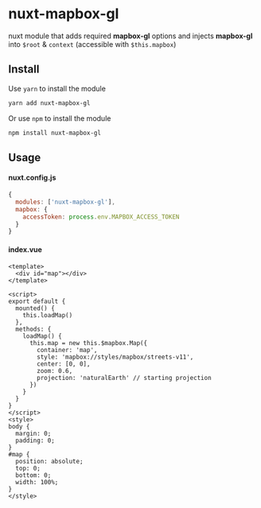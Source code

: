 # nuxt-mapbox-gl

nuxt module that adds required **mapbox-gl** options and injects **mapbox-gl** into `$root` & `context` (accessible with `$this.mapbox`)

## Install
Use `yarn` to install the module
```bash
yarn add nuxt-mapbox-gl
```
Or use `npm` to install the module
```bash
npm install nuxt-mapbox-gl
```

## Usage
#### nuxt.config.js
```javascript
{
  modules: ['nuxt-mapbox-gl'],
  mapbox: {
    accessToken: process.env.MAPBOX_ACCESS_TOKEN
  }
}
```

#### index.vue
```vue
<template>
  <div id="map"></div>
</template>

<script>
export default {
  mounted() {
    this.loadMap()
  },
  methods: {
    loadMap() {
      this.map = new this.$mapbox.Map({
        container: 'map',
        style: 'mapbox://styles/mapbox/streets-v11',
        center: [0, 0],
        zoom: 0.6,
        projection: 'naturalEarth' // starting projection
      })
    }
  }
}
</script>
<style>
body {
  margin: 0;
  padding: 0;
}
#map {
  position: absolute;
  top: 0;
  bottom: 0;
  width: 100%;
}
</style>

```
